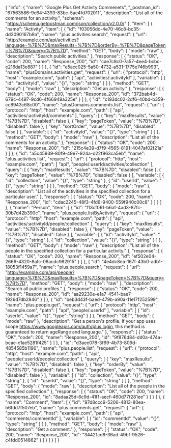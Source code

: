 {
  "info": {
    "name": "Google Plus Get Activity Commenets",
    "_postman_id": "67563586-9e64-4393-83bc-5ae4fd702011",
    "description": "List all of the comments for an activity.",
    "schema": "https://schema.getpostman.com/json/collection/v2.0.0/"
  },
  "item": [
    {
      "name": "Activity",
      "item": [
        {
          "id": "f03056dc-4e70-46c8-bc35-dd3090167b9a",
          "name": "plus.activities.search",
          "request": {
            "url": "http://example.com/api/activities?language=%7B%7D&maxResults=%7B%7D&orderBy=%7B%7D&pageToken=%7B%7D&query=%7B%7D",
            "method": "GET",
            "body": {
              "mode": "raw"
            },
            "description": "Search public activities."
          },
          "response": [
            {
              "status": "OK",
              "code": 200,
              "name": "Response_200",
              "id": "cae7c8c0-7a57-4ee4-bcbc-e216da13e887"
            }
          ]
        },
        {
          "id": "e5acc025-5a50-4732-a531-1775e746b993",
          "name": "plusDomains.activities.get",
          "request": {
            "url": {
              "protocol": "http",
              "host": "example.com",
              "path": [
                "api",
                "activities/:activityId"
              ],
              "variable": [
                {
                  "id": "activityId",
                  "value": "{}",
                  "type": "string"
                }
              ]
            },
            "method": "GET",
            "body": {
              "mode": "raw"
            },
            "description": "Get an activity."
          },
          "response": [
            {
              "status": "OK",
              "code": 200,
              "name": "Response_200",
              "id": "372bab4d-679c-4497-9cd6-4f66949a325e"
            }
          ]
        },
        {
          "id": "c193dc02-2df6-40bd-b359-cc8943c68c00",
          "name": "plusDomains.comments.list",
          "request": {
            "url": {
              "protocol": "http",
              "host": "example.com",
              "path": [
                "api",
                "activities/:activityId/comments"
              ],
              "query": [
                {
                  "key": "maxResults",
                  "value": "%7B%7D",
                  "disabled": false
                },
                {
                  "key": "pageToken",
                  "value": "%7B%7D",
                  "disabled": false
                },
                {
                  "key": "sortOrder",
                  "value": "%7B%7D",
                  "disabled": false
                }
              ],
              "variable": [
                {
                  "id": "activityId",
                  "value": "{}",
                  "type": "string"
                }
              ]
            },
            "method": "GET",
            "body": {
              "mode": "raw"
            },
            "description": "List all of the comments for an activity."
          },
          "response": [
            {
              "status": "OK",
              "code": 200,
              "name": "Response_200",
              "id": "215c4e39-d7f9-4565-8191-4047af02f21a"
            }
          ]
        },
        {
          "id": "a5c45939-80f9-49e7-924a-d22f963ca5eb",
          "name": "plus.activities.list",
          "request": {
            "url": {
              "protocol": "http",
              "host": "example.com",
              "path": [
                "api",
                "people/:userId/activities/:collection"
              ],
              "query": [
                {
                  "key": "maxResults",
                  "value": "%7B%7D",
                  "disabled": false
                },
                {
                  "key": "pageToken",
                  "value": "%7B%7D",
                  "disabled": false
                }
              ],
              "variable": [
                {
                  "id": "collection",
                  "value": "{}",
                  "type": "string"
                },
                {
                  "id": "userId",
                  "value": "{}",
                  "type": "string"
                }
              ]
            },
            "method": "GET",
            "body": {
              "mode": "raw"
            },
            "description": "List all of the activities in the specified collection for a particular user."
          },
          "response": [
            {
              "status": "OK",
              "code": 200,
              "name": "Response_200",
              "id": "cdac2245-48f3-4fd6-9400-559f940c00c8"
            }
          ]
        }
      ]
    },
    {
      "name": "Person",
      "item": [
        {
          "id": "f13cf061-b6af-4ad3-87fc-30b7d42b390c",
          "name": "plus.people.listByActivity",
          "request": {
            "url": {
              "protocol": "http",
              "host": "example.com",
              "path": [
                "api",
                "activities/:activityId/people/:collection"
              ],
              "query": [
                {
                  "key": "maxResults",
                  "value": "%7B%7D",
                  "disabled": false
                },
                {
                  "key": "pageToken",
                  "value": "%7B%7D",
                  "disabled": false
                }
              ],
              "variable": [
                {
                  "id": "activityId",
                  "value": "{}",
                  "type": "string"
                },
                {
                  "id": "collection",
                  "value": "{}",
                  "type": "string"
                }
              ]
            },
            "method": "GET",
            "body": {
              "mode": "raw"
            },
            "description": "List all of the people in the specified collection for a particular activity."
          },
          "response": [
            {
              "status": "OK",
              "code": 200,
              "name": "Response_200",
              "id": "ef502e04-2666-4320-8afc-08acdc982915"
            }
          ]
        },
        {
          "id": "4e4dc8ea-167f-43b0-adb1-18053f1459a7",
          "name": "plus.people.search",
          "request": {
            "url": "http://example.com/api/people?language=%7B%7D&maxResults=%7B%7D&pageToken=%7B%7D&query=%7B%7D",
            "method": "GET",
            "body": {
              "mode": "raw"
            },
            "description": "Search all public profiles."
          },
          "response": [
            {
              "status": "OK",
              "code": 200,
              "name": "Response_200",
              "id": "aa29230e-e1a7-4541-bae7-1926d7db2846"
            }
          ]
        },
        {
          "id": "beb3d43f-baed-479b-a90a-11e17f252599",
          "name": "plus.people.get",
          "request": {
            "url": {
              "protocol": "http",
              "host": "example.com",
              "path": [
                "api",
                "people/:userId"
              ],
              "variable": [
                {
                  "id": "userId",
                  "value": "{}",
                  "type": "string"
                }
              ]
            },
            "method": "GET",
            "body": {
              "mode": "raw"
            },
            "description": "Get a person's profile. If your app uses scope https://www.googleapis.com/auth/plus.login, this method is guaranteed to return ageRange and language."
          },
          "response": [
            {
              "status": "OK",
              "code": 200,
              "name": "Response_200",
              "id": "9f876d84-dd0a-474a-bcae-c1ae5281f425"
            }
          ]
        },
        {
          "id": "d3aee078-3f69-4b73-809d-4854585b1196",
          "name": "plus.people.list",
          "request": {
            "url": {
              "protocol": "http",
              "host": "example.com",
              "path": [
                "api",
                "people/:userId/people/:collection"
              ],
              "query": [
                {
                  "key": "maxResults",
                  "value": "%7B%7D",
                  "disabled": false
                },
                {
                  "key": "orderBy",
                  "value": "%7B%7D",
                  "disabled": false
                },
                {
                  "key": "pageToken",
                  "value": "%7B%7D",
                  "disabled": false
                }
              ],
              "variable": [
                {
                  "id": "collection",
                  "value": "{}",
                  "type": "string"
                },
                {
                  "id": "userId",
                  "value": "{}",
                  "type": "string"
                }
              ]
            },
            "method": "GET",
            "body": {
              "mode": "raw"
            },
            "description": "List all of the people in the specified collection."
          },
          "response": [
            {
              "status": "OK",
              "code": 200,
              "name": "Response_200",
              "id": "8adaa25d-6c9d-41f1-aecf-460d77f281ee"
            }
          ]
        }
      ]
    },
    {
      "name": "Comment",
      "item": [
        {
          "id": "97d8ccc9-5206-4813-80ea-b6fdd7f507eb",
          "name": "plus.comments.get",
          "request": {
            "url": {
              "protocol": "http",
              "host": "example.com",
              "path": [
                "api",
                "comments/:commentId"
              ],
              "variable": [
                {
                  "id": "commentId",
                  "value": "{}",
                  "type": "string"
                }
              ]
            },
            "method": "GET",
            "body": {
              "mode": "raw"
            },
            "description": "Get a comment."
          },
          "response": [
            {
              "status": "OK",
              "code": 200,
              "name": "Response_200",
              "id": "34421cd8-36ad-49bf-9526-c4fdd0514862"
            }
          ]
        }
      ]
    }
  ]
}